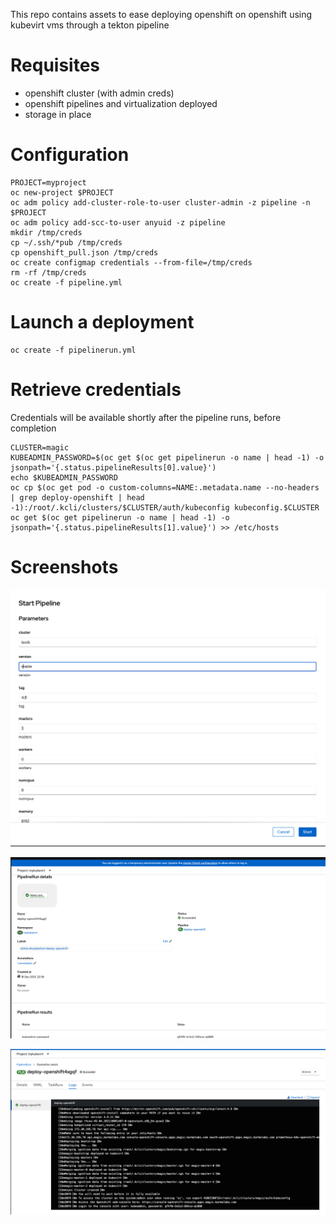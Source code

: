 This repo contains assets to ease deploying openshift on openshift using kubevirt vms through a tekton pipeline

# Requisites

- openshift cluster (with admin creds)
- openshift pipelines and virtualization deployed
- storage in place

# Configuration

```
PROJECT=myproject
oc new-project $PROJECT
oc adm policy add-cluster-role-to-user cluster-admin -z pipeline -n $PROJECT
oc adm policy add-scc-to-user anyuid -z pipeline
mkdir /tmp/creds
cp ~/.ssh/*pub /tmp/creds
cp openshift_pull.json /tmp/creds
oc create configmap credentials --from-file=/tmp/creds
rm -rf /tmp/creds
oc create -f pipeline.yml
```

# Launch a deployment

```
oc create -f pipelinerun.yml
```

# Retrieve credentials

Credentials will be available shortly after the pipeline runs, before completion

```
CLUSTER=magic
KUBEADMIN_PASSWORD=$(oc get $(oc get pipelinerun -o name | head -1) -o jsonpath='{.status.pipelineResults[0].value}')
echo $KUBEADMIN_PASSWORD
oc cp $(oc get pod -o custom-columns=NAME:.metadata.name --no-headers | grep deploy-openshift | head -1):/root/.kcli/clusters/$CLUSTER/auth/kubeconfig kubeconfig.$CLUSTER
oc get $(oc get pipelinerun -o name | head -1) -o jsonpath='{.status.pipelineResults[1].value}') >> /etc/hosts
```

# Screenshots

![wizard](01.png)


![exec](02.png)


![details](03.png)
